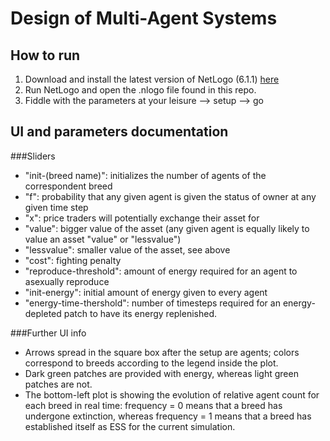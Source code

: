 # Design of Multi-Agent Systems

## How to run

1. Download and install the latest version of NetLogo (6.1.1) [here](https://ccl.northwestern.edu/netlogo/6.1.1/)
2. Run NetLogo and open the .nlogo file found in this repo.
3. Fiddle with the parameters at your leisure --> setup --> go


## UI and parameters documentation

###Sliders
- "init-(breed name)": initializes the number of agents of the correspondent breed
- "f": probability that any given agent is given the status of owner at any given time step
- "x": price traders will potentially exchange their asset for
- "value": bigger value of the asset (any given agent is equally likely to value an asset "value" or "lessvalue")
- "lessvalue": smaller value of the asset, see above
- "cost": fighting penalty
- "reproduce-threshold": amount of energy required for an agent to asexually reproduce
- "init-energy": initial amount of energy given to every agent
- "energy-time-thershold": number of timesteps required for an energy-depleted patch to have its energy replenished.

###Further UI info
- Arrows spread in the square box after the setup are agents; colors correspond to breeds according to the legend inside the plot.
- Dark green patches are provided with energy, whereas light green patches are not.
- The bottom-left plot is showing the evolution of relative agent count for each breed in real time: frequency = 0 means that a breed has undergone extinction, whereas frequency = 1 means that a breed has established itself as ESS for the current simulation.
